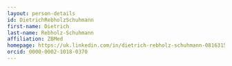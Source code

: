 ```yaml
---
layout: person-details
id: DietrichRebholzSchuhmann
first-name: Dietrich
last-name: Rebholz-Schuhmann
affiliation: ZBMed
homepage: https://uk.linkedin.com/in/dietrich-rebholz-schuhmann-0816315
orcid: 0000-0002-1018-0370
---
```

